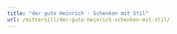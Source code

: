 ```yaml
---
title: "der gute Heinrich - Schenken mit Stil"
url: /mittersill/der-gute-heinrich-schenken-mit-stil/
---
```

